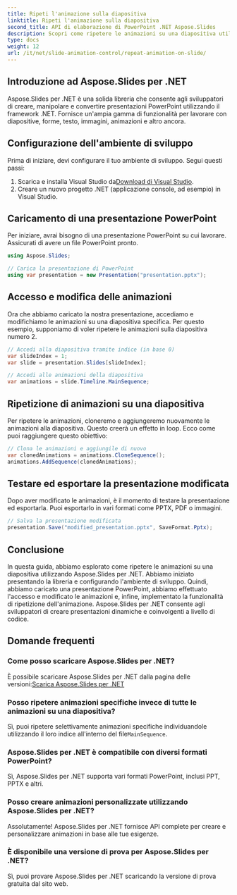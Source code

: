 ```yaml
---
title: Ripeti l'animazione sulla diapositiva
linktitle: Ripeti l'animazione sulla diapositiva
second_title: API di elaborazione di PowerPoint .NET Aspose.Slides
description: Scopri come ripetere le animazioni su una diapositiva utilizzando Aspose.Slides per .NET. Questa guida passo passo fornisce il codice sorgente e istruzioni chiare per aggiungere animazioni accattivanti alle presentazioni PowerPoint a livello di programmazione.
type: docs
weight: 12
url: /it/net/slide-animation-control/repeat-animation-on-slide/
---
```


## Introduzione ad Aspose.Slides per .NET

Aspose.Slides per .NET è una solida libreria che consente agli sviluppatori di creare, manipolare e convertire presentazioni PowerPoint utilizzando il framework .NET. Fornisce un'ampia gamma di funzionalità per lavorare con diapositive, forme, testo, immagini, animazioni e altro ancora.

## Configurazione dell'ambiente di sviluppo

Prima di iniziare, devi configurare il tuo ambiente di sviluppo. Segui questi passi:

1.  Scarica e installa Visual Studio da[Download di Visual Studio](https://visualstudio.microsoft.com/downloads/).
2. Creare un nuovo progetto .NET (applicazione console, ad esempio) in Visual Studio.

## Caricamento di una presentazione PowerPoint

Per iniziare, avrai bisogno di una presentazione PowerPoint su cui lavorare. Assicurati di avere un file PowerPoint pronto.

```csharp
using Aspose.Slides;

// Carica la presentazione di PowerPoint
using var presentation = new Presentation("presentation.pptx");
```

## Accesso e modifica delle animazioni

Ora che abbiamo caricato la nostra presentazione, accediamo e modifichiamo le animazioni su una diapositiva specifica. Per questo esempio, supponiamo di voler ripetere le animazioni sulla diapositiva numero 2.

```csharp
// Accedi alla diapositiva tramite indice (in base 0)
var slideIndex = 1;
var slide = presentation.Slides[slideIndex];

// Accedi alle animazioni della diapositiva
var animations = slide.Timeline.MainSequence;
```

## Ripetizione di animazioni su una diapositiva

Per ripetere le animazioni, cloneremo e aggiungeremo nuovamente le animazioni alla diapositiva. Questo creerà un effetto in loop. Ecco come puoi raggiungere questo obiettivo:

```csharp
// Clona le animazioni e aggiungile di nuovo
var clonedAnimations = animations.CloneSequence();
animations.AddSequence(clonedAnimations);
```

## Testare ed esportare la presentazione modificata

Dopo aver modificato le animazioni, è il momento di testare la presentazione ed esportarla. Puoi esportarlo in vari formati come PPTX, PDF o immagini.

```csharp
// Salva la presentazione modificata
presentation.Save("modified_presentation.pptx", SaveFormat.Pptx);
```

## Conclusione

In questa guida, abbiamo esplorato come ripetere le animazioni su una diapositiva utilizzando Aspose.Slides per .NET. Abbiamo iniziato presentando la libreria e configurando l'ambiente di sviluppo. Quindi, abbiamo caricato una presentazione PowerPoint, abbiamo effettuato l'accesso e modificato le animazioni e, infine, implementato la funzionalità di ripetizione dell'animazione. Aspose.Slides per .NET consente agli sviluppatori di creare presentazioni dinamiche e coinvolgenti a livello di codice.

## Domande frequenti

### Come posso scaricare Aspose.Slides per .NET?

 È possibile scaricare Aspose.Slides per .NET dalla pagina delle versioni:[Scarica Aspose.Slides per .NET](https://releases.aspose.com/slides/net/)

### Posso ripetere animazioni specifiche invece di tutte le animazioni su una diapositiva?

 Sì, puoi ripetere selettivamente animazioni specifiche individuandole utilizzando il loro indice all'interno del file`MainSequence`.

### Aspose.Slides per .NET è compatibile con diversi formati PowerPoint?

Sì, Aspose.Slides per .NET supporta vari formati PowerPoint, inclusi PPT, PPTX e altri.

### Posso creare animazioni personalizzate utilizzando Aspose.Slides per .NET?

Assolutamente! Aspose.Slides per .NET fornisce API complete per creare e personalizzare animazioni in base alle tue esigenze.

### È disponibile una versione di prova per Aspose.Slides per .NET?

Sì, puoi provare Aspose.Slides per .NET scaricando la versione di prova gratuita dal sito web.